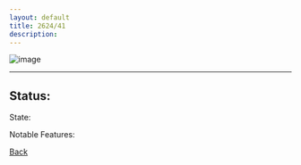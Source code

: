```yaml
---
layout: default
title: 2624/41
description: 
---
```

![image]()

* * *

## Status: 

State: 

Notable Features: 

[Back](/./forest/bunker.html)
